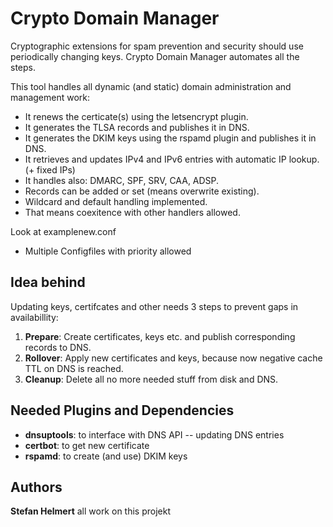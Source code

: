 # Crypto Domain Manager

Cryptographic extensions for spam prevention and security should use periodically changing keys. Crypto Domain Manager automates all the steps.

This tool handles all dynamic (and static) domain administration and management work:

* It renews the certicate(s) using the letsencrypt plugin.
* It generates the TLSA records and publishes it in DNS.
* It generates the DKIM keys using the rspamd plugin and publishes it in DNS.
* It retrieves and updates IPv4 and IPv6 entries with automatic IP lookup. (+ fixed IPs)
* It handles also: DMARC, SPF, SRV, CAA, ADSP.
* Records can be added or set (means overwrite existing).
* Wildcard and default handling implemented.
* That means coexitence with other handlers allowed.

Look at examplenew.conf

* Multiple Configfiles with priority allowed


## Idea behind

Updating keys, certifcates and other needs 3 steps to prevent gaps in availabillity:

1. **Prepare**: Create certificates, keys etc. and publish corresponding records to DNS.
2. **Rollover**: Apply new certificates and keys, because now negative cache TTL on DNS is reached.
3. **Cleanup**: Delete all no more needed stuff from disk and DNS.


## Needed Plugins and Dependencies

* **dnsuptools**: to interface with DNS API -- updating DNS entries
* **certbot**: to get new certificate
* **rspamd**: to create (and use) DKIM keys

## Authors

**Stefan Helmert** all work on this projekt


